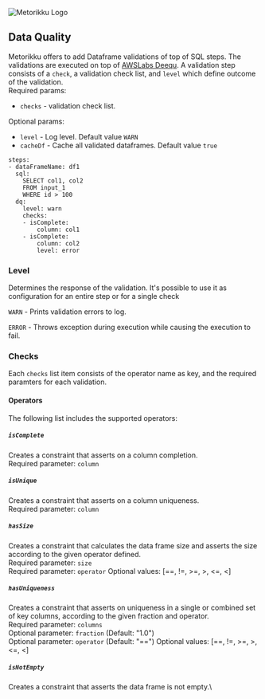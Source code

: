 ![Metorikku Logo](https://raw.githubusercontent.com/wiki/yotpoltd/metorikku/metorikku.png)
## Data Quality
Metorikku offers to add Dataframe validations of top of SQL steps.
The validations are executed on top of [AWSLabs Deequ](https://github.com/awslabs/deequ).
A validation step consists of a `check`, a validation check list, and `level` which define outcome of the validation.\
Required params:
* `checks` - validation check list.

Optional params:
* `level` - Log level. Default value `WARN`
* `cacheDf` - Cache all validated dataframes. Default value `true`
```
steps:
- dataFrameName: df1
  sql:
    SELECT col1, col2
    FROM input_1
    WHERE id > 100
  dq:
    level: warn
    checks:
    - isComplete:
        column: col1
    - isComplete:
        column: col2
        level: error
```
### Level
Determines the response of the validation. It's possible to use it as configuration for an entire step or for a single check

`WARN` - Prints validation errors to log.

`ERROR` - Throws exception during execution while causing the execution to fail.
### Checks
Each `checks` list item consists of the operator name as key, and the required paramters for each validation.
#### Operators
The following list includes the supported operators:
##### `isComplete`
Creates a constraint that asserts on a column completion.\
Required parameter: `column`
##### `isUnique`
Creates a constraint that asserts on a column uniqueness.\
Required parameter: `column`
##### `hasSize`
Creates a constraint that calculates the data frame size and asserts the size according to the given operator defined.\
Required parameter: `size`\
Required parameter: `operator` Optional values: [==, !=, >=, >, <=, <] 
##### `hasUniqueness`
Creates a constraint that asserts on uniqueness in a single or combined set of key columns, according to the given fraction and operator.\
Required parameter: `columns`\
Optional parameter: `fraction` (Default: "1.0")\
Optional parameter: `operator` (Default: "==") Optional values: [==, !=, >=, >, <=, <] 
##### `isNotEmpty`
Creates a constraint that asserts the data frame is not empty.\
